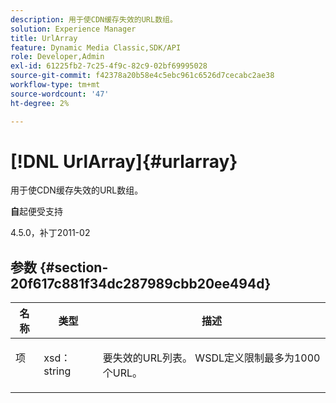 ```yaml
---
description: 用于使CDN缓存失效的URL数组。
solution: Experience Manager
title: UrlArray
feature: Dynamic Media Classic,SDK/API
role: Developer,Admin
exl-id: 61225fb2-7c25-4f9c-82c9-02bf69995028
source-git-commit: f42378a20b58e4c5ebc961c6526d7cecabc2ae38
workflow-type: tm+mt
source-wordcount: '47'
ht-degree: 2%

---
```


# [!DNL UrlArray]{#urlarray}

用于使CDN缓存失效的URL数组。

**自**&#x200B;起便受支持

4.5.0，补丁2011-02

## 参数 {#section-20f617c881f34dc287989cbb20ee494d}

<table id="table_A28FC686DFB84198BF6671F953E8F044"> 
 <thead> 
  <tr> 
   <th class="entry"> <b>名称</b> </th> 
   <th class="entry"> <b>类型</b> </th> 
   <th class="entry"> <b>描述</b> </th> 
  </tr> 
 </thead>
 <tbody> 
  <tr valign="top"> 
   <td> <p> <span class="codeph"> <span class="varname">项</span> </span> </p> </td> 
   <td> <p> <span class="codeph"> xsd：string</span> </p> </td> 
   <td> <p> 要失效的URL列表。 WSDL定义限制最多为1000个URL。 </p> </td> 
  </tr> 
 </tbody> 
</table>
